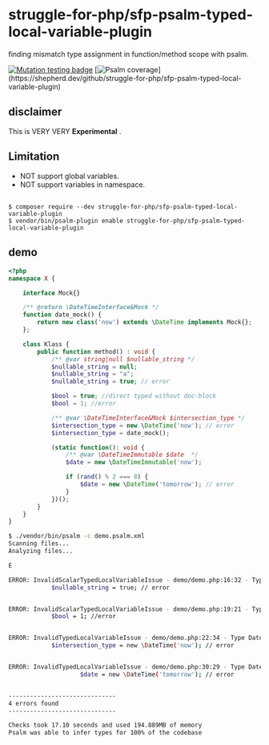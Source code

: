 # struggle-for-php/sfp-psalm-typed-local-variable-plugin

finding mismatch type assignment in function/method scope with psalm.

[![Mutation testing badge](https://img.shields.io/endpoint?style=flat&url=https%3A%2F%2Fbadge-api.stryker-mutator.io%2Fgithub.com%2Fstruggle-for-php%2Fsfp-psalm-typed-local-variable-plugin%2Fmaster)](https://dashboard.stryker-mutator.io/reports/github.com/struggle-for-php/sfp-psalm-typed-local-variable-plugin/master)
[![Psalm coverage](https://shepherd.dev/github/struggle-for-php/sfp-psalm-typed-local-variable-plugin/coverage.svg?)](https://shepherd.dev/github/struggle-for-php/sfp-psalm-typed-local-variable-plugin)


## disclaimer
This is VERY VERY **Experimental** .

## Limitation

* NOT support global variables.
* NOT support variables in namespace. 

## 
```
$ composer require --dev struggle-for-php/sfp-psalm-typed-local-variable-plugin
$ vendor/bin/psalm-plugin enable struggle-for-php/sfp-psalm-typed-local-variable-plugin
```

## demo

```php
<?php
namespace X {

    interface Mock{}

    /** @return \DateTimeInterface&Mock */
    function date_mock() {
        return new class('now') extends \DateTime implements Mock{};
    };

    class Klass {
        public function method() : void {
            /** @var string|null $nullable_string */
            $nullable_string = null;
            $nullable_string = "a";
            $nullable_string = true; // error

            $bool = true; //direct typed without doc-block
            $bool = 1; //error

            /** @var \DateTimeInterface&Mock $intersection_type */
            $intersection_type = new \DateTime('now'); // error
            $intersection_type = date_mock();

            (static function(): void {
                /** @var \DateTimeImmutable $date  */
                $date = new \DateTimeImmutable('now');

                if (rand() % 2 === 0) {
                    $date = new \DateTime('tomorrow'); // error
                }
            })();
        }
    }
}
```


```bash
$ ./vendor/bin/psalm -c demo.psalm.xml
Scanning files...
Analyzing files...

E

ERROR: InvalidScalarTypedLocalVariableIssue - demo/demo.php:16:32 - Type true should be a subtype of null|string (see https://psalm.dev/000)
            $nullable_string = true; // error


ERROR: InvalidScalarTypedLocalVariableIssue - demo/demo.php:19:21 - Type int(1) should be a subtype of true (see https://psalm.dev/000)
            $bool = 1; //error


ERROR: InvalidTypedLocalVariableIssue - demo/demo.php:22:34 - Type DateTime should be a subtype of DateTimeInterface&X\Mock (see https://psalm.dev/000)
            $intersection_type = new \DateTime('now'); // error


ERROR: InvalidTypedLocalVariableIssue - demo/demo.php:30:29 - Type DateTime should be a subtype of DateTimeImmutable (see https://psalm.dev/000)
                    $date = new \DateTime('tomorrow'); // error


------------------------------
4 errors found
------------------------------

Checks took 17.10 seconds and used 194.889MB of memory
Psalm was able to infer types for 100% of the codebase
```